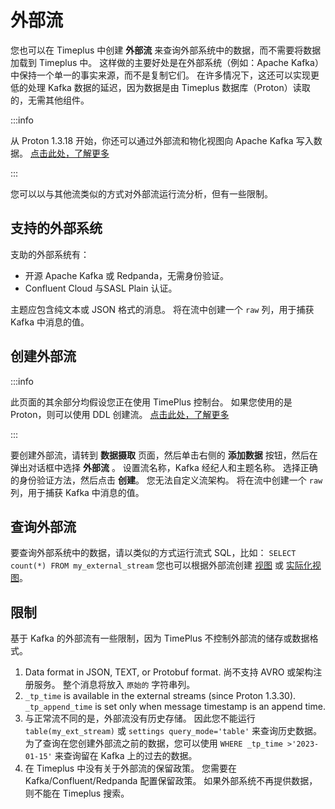 

# 外部流

您也可以在 Timeplus 中创建 **外部流** 来查询外部系统中的数据，而不需要将数据加载到 Timeplus 中。 这样做的主要好处是在外部系统（例如：Apache Kafka）中保持一个单一的事实来源，而不是复制它们。 在许多情况下，这还可以实现更低的处理 Kafka 数据的延迟，因为数据是由 Timeplus 数据库（Proton）读取的，无需其他组件。

:::info

从 Proton 1.3.18 开始，你还可以通过外部流和物化视图向 Apache Kafka 写入数据。 [点击此处，了解更多](proton-kafka#write-to-kafka-with-sql)

:::

您可以以与其他流类似的方式对外部流运行流分析，但有一些限制。

## 支持的外部系统

支助的外部系统有：

* 开源 Apache Kafka 或 Redpanda，无需身份验证。
* Confluent Cloud 与SASL Plain 认证。

主题应包含纯文本或 JSON 格式的消息。 将在流中创建一个 `raw` 列，用于捕获 Kafka 中消息的值。

## 创建外部流

:::info

此页面的其余部分均假设您正在使用 TimePlus 控制台。 如果您使用的是 Proton，则可以使用 DDL 创建流。 [点击此处，了解更多](proton-create-stream#create-external-stream)

:::

要创建外部流，请转到 **数据摄取** 页面，然后单击右侧的 **添加数据** 按钮，然后在弹出对话框中选择 **外部流** 。 设置流名称，Kafka 经纪人和主题名称。 选择正确的身份验证方法，然后点击 **创建**。 您无法自定义流架构。 将在流中创建一个 `raw` 列，用于捕获 Kafka 中消息的值。

## 查询外部流

要查询外部系统中的数据，请以类似的方式运行流式 SQL，比如： `SELECT count(*) FROM my_external_stream` 您也可以根据外部流创建 [视图](view) 或 [实际化视图](view#materialized-view)。

## 限制

基于 Kafka 的外部流有一些限制，因为 TimePlus 不控制外部流的储存或数据格式。

1. Data format in JSON, TEXT, or Protobuf format. 尚不支持 AVRO 或架构注册服务。 整个消息将放入 `原始的` 字符串列。
2. `_tp_time` is available in the external streams (since Proton 1.3.30). `_tp_append_time` is set only when message timestamp is an append time.
3. 与正常流不同的是，外部流没有历史存储。 因此您不能运行 `table(my_ext_stream)` 或 `settings query_mode='table'` 来查询历史数据。为了查询在您创建外部流之前的数据，您可以使用 `WHERE _tp_time >'2023-01-15'` 来查询留在 Kafka 上的过去的数据。
4. 在 Timeplus 中没有关于外部流的保留政策。 您需要在 Kafka/Confluent/Redpanda 配置保留政策。 如果外部系统不再提供数据，则不能在 Timeplus 搜索。